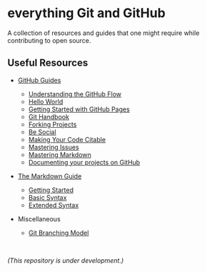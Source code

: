 # everything Git and GitHub
A collection of resources and guides that one might require while contributing to open source.

## Useful Resources

* [GitHub Guides](https://guides.github.com/)
    - [Understanding the GitHub Flow](https://guides.github.com/introduction/flow/)
    - [Hello World](https://guides.github.com/activities/hello-world/)
    - [Getting Started with GitHub Pages](https://guides.github.com/features/pages/)
    - [Git Handbook](https://guides.github.com/introduction/git-handbook/)
    - [Forking Projects](https://guides.github.com/activities/forking/)
    - [Be Social](https://guides.github.com/activities/socialize/)
    - [Making Your Code Citable](https://guides.github.com/activities/citable-code/)
    - [Mastering Issues](https://guides.github.com/features/issues/)
    - [Mastering Markdown](https://guides.github.com/features/mastering-markdown/)
    - [Documenting your projects on GitHub](https://guides.github.com/features/wikis/)
 

* [The Markdown Guide](https://www.markdownguide.org/)
    - [Getting Started](https://www.markdownguide.org/getting-started/)
    - [Basic Syntax](https://www.markdownguide.org/basic-syntax/)
    - [Extended Syntax](https://www.markdownguide.org/extended-syntax/)
* Miscellaneous 
    - [Git Branching Model](https://nvie.com/posts/a-successful-git-branching-model/)


</br>

_(This repository is under development.)_
